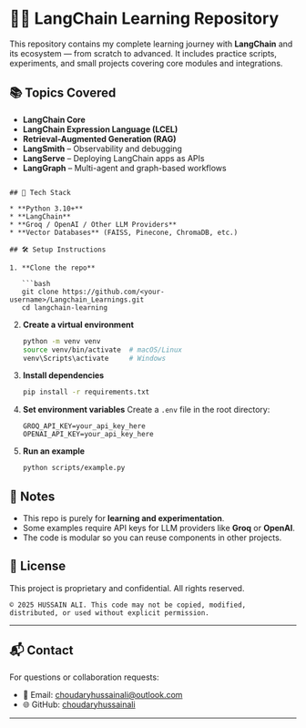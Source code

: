 # 🦜🔗 LangChain Learning Repository

This repository contains my complete learning journey with **LangChain** and its ecosystem — from scratch to advanced.
It includes practice scripts, experiments, and small projects covering core modules and integrations.

## 📚 Topics Covered

* **LangChain Core**
* **LangChain Expression Language (LCEL)**
* **Retrieval-Augmented Generation (RAG)**
* **LangSmith** – Observability and debugging
* **LangServe** – Deploying LangChain apps as APIs
* **LangGraph** – Multi-agent and graph-based workflows

```

## 🚀 Tech Stack

* **Python 3.10+**
* **LangChain**
* **Groq / OpenAI / Other LLM Providers**
* **Vector Databases** (FAISS, Pinecone, ChromaDB, etc.)

## 🛠 Setup Instructions

1. **Clone the repo**

   ```bash
   git clone https://github.com/<your-username>/Langchain_Learnings.git
   cd langchain-learning
   ```

2. **Create a virtual environment**

   ```bash
   python -m venv venv
   source venv/bin/activate  # macOS/Linux
   venv\Scripts\activate     # Windows
   ```

3. **Install dependencies**

   ```bash
   pip install -r requirements.txt
   ```

4. **Set environment variables**
   Create a `.env` file in the root directory:

   ```
   GROQ_API_KEY=your_api_key_here
   OPENAI_API_KEY=your_api_key_here
   ```

5. **Run an example**

   ```bash
   python scripts/example.py
   ```

## 📌 Notes

* This repo is purely for **learning and experimentation**.
* Some examples require API keys for LLM providers like **Groq** or **OpenAI**.
* The code is modular so you can reuse components in other projects.


## 📄 License

This project is proprietary and confidential. All rights reserved.

```
© 2025 HUSSAIN ALI. This code may not be copied, modified, distributed, or used without explicit permission.
```

---

## 📬 Contact

For questions or collaboration requests:

* 📧 Email: [choudaryhussainali@outlook.com](mailto:choudaryhussainali@outlook.com)
* 🌐 GitHub: [choudaryhussainali](https://github.com/choudaryhussainali)

---




